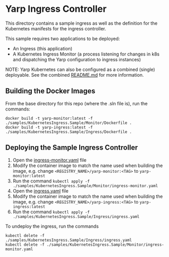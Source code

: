 # Yarp Ingress Controller

This directory contains a sample ingress as well as the definition for the Kubernetes manifests for the ingress controller.

This sample requires two applications to be deployed:
* An Ingress (this application)
* A Kubernetes Ingress Monitor (a process listening for changes in k8s and dispatching the Yarp configuration to ingress instances)

NOTE: Yarp Kubernetes can also be configured as a combined (single) deployable. See the combined [README.md](../Combined/README.md) for more information.

## Building the Docker Images

From the base directory for this repo (where the .sln file is), run the commands:

```
docker build -t yarp-monitor:latest -f ./samples/KubernetesIngress.Sample/Monitor/Dockerfile .
docker build -t yarp-ingress:latest -f ./samples/KubernetesIngress.Sample/Ingress/Dockerfile .
```

## Deploying the Sample Ingress Controller

1. Open the [ingress-monitor.yaml](../Monitor/ingress-monitor.yaml) file
1. Modify the container image to match the name used when building the image, e.g. change `<REGISTRY_NAME>/yarp-monitor:<TAG>` to `yarp-monitor:latest`
1. Run the command `kubectl apply -f ./samples/KubernetesIngress.Sample/Monitor/ingress-monitor.yaml`
1. Open the [ingress.yaml](./ingress.yaml) file
1. Modify the container image to match the name used when building the image, e.g. change `<REGISTRY_NAME>/yarp-ingress:<TAG>` to `yarp-ingress:latest`
1. Run the command `kubectl apply -f ./samples/KubernetesIngress.Sample/Ingress/ingress.yaml`

To undeploy the ingress, run the commands
```
kubectl delete -f ./samples/KubernetesIngress.Sample/Ingress/ingress.yaml
kubectl delete -f ./samples/KubernetesIngress.Sample/Monitor/ingress-monitor.yaml
```

